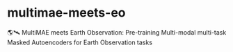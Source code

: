 # multimae-meets-eo
🌎🛰️ MultiMAE meets Earth Observation: Pre-training Multi-modal multi-task Masked Autoencoders for Earth Observation tasks
